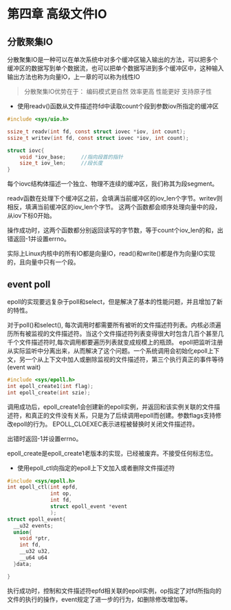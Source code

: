 # 第四章 高级文件IO

## 分散聚集IO

分散聚集IO是一种可以在单次系统中对多个缓冲区输入输出的方法，可以把多个缓冲区的数据写到单个数据流，也可以把单个数据写进到多个缓冲区中，这种输入输出方法也称为向量IO，上一章的可以称为线性IO
>分散聚集IO优势在于：
编码模式更自然
效率更高
性能更好
支持原子性

* 使用readv()函数从文件描述符fd中读取count个段到参数iov所指定的缓冲区

```c
#include <sys/uio.h>

ssize_t readv(int fd, const struct iovec *iov, int count);
ssize_t writev(int fd, const struct iovec *iov, int count);

struct iovc{
    void *iov_base;     //指向段首的指针
    size_t iov_len;     //段长度
}
```

每个iovc结构体描述一个独立、物理不连续的缓冲区，我们称其为段segment。

readv函数在处理下个缓冲区之前，会填满当前缓冲区的iov_len个字节。writev则相反，填满当前缓冲区的iov_len个字节。
这两个函数都会顺序处理向量中的段，从iov下标0开始。

操作成功时，这两个函数都分别返回读写的字节数，等于count个iov_len的和，出错返回-1并设置errno。

实际上Linux内核中的所有IO都是向量IO，read()和write()都是作为向量IO实现的，且向量中只有一个段。

## event poll

epoll的实现要远复杂于poll和select，但是解决了基本的性能问题，并且增加了新的特性。

对于poll()和select(), 每次调用时都需要所有被听的文件描述符列表。内核必须遍历所有被监视的文件描述符。当这个文件描述符列表变得很大时包含几百个甚至几千个文件描述符时,每次调用都要遍历列表就变成规模上的瓶颈。
epoll把监听注册从实际监听中分离出来，从而解决了这个问题。一个系统调用会初始化epoll上下文，另一个从上下文中加人或删除监视的文件描述符，第三个执行真正的事件等待(event wait)

```c
#include <sys/epoll.h>
int epoll_create1(int flag);
int epoll_create(int szie);

```

调用成功后，epoll_create1会创建新的epoll实例，并返回和该实例关联的文件描述符，和真正的文件没有关系，只是为了后续调用epoll而创建。参数flags支持修改epoll的行为。
EPOLL_CLOEXEC表示进程被替换时关闭文件描述符。

出错时返回-1并设置errno。

epoll_create是epoll_create1老版本的实现，已经被废弃。不接受任何标志位。

* 使用epoll_ctl向指定的epoll上下文加入或者删除文件描述符

```c
#include <sys/epoll.h>
int epoll_ctl(int epfd,
              int op,
              int fd,
              struct epoll_event *event
              );
struct epoll_event{
  __u32 events;
  union{
    void *ptr,
    int fd,
    __u32 u32,
    __u64 u64
  }data;

}         

```

执行成功时，控制和文件描述符epfd相关联的epoll实例，op指定了对fd所指向的文件的执行的操作，event规定了进一步的行为，如删除修改增加等。


